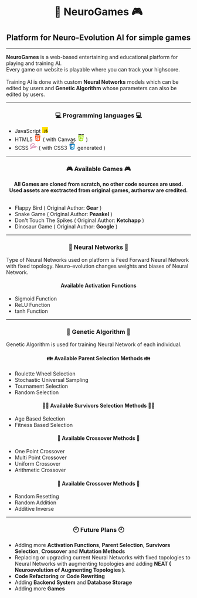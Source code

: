 <div align="center">
  <h1>🧠 NeuroGames 🎮</h1>
  <h2>Platform for Neuro-Evolution AI for simple games</h2>
  <div align="left">
    <hr/>
    <p><b>NeuroGames</b> is a web-based entertaining and educational platform for playing and training AI. <br>
    Every game on website is playable where you can track your highscore.
    <br><br>Training AI is done with custom <b>Neural Networks</b> models which can be edited by users and <b>Genetic Algorithm</b> whose parameters can also be edited by users.</p>
  </div>
  <div align="center">
    <hr/>
    <h3>💻 Programming languages 💻</h3>
    <ul align="left">
        <li>JavaScript <img src="https://github.com/lakimancic/programming_icons/blob/master/javascript.png?raw=true" width="16"></li>
        <li>HTML5 <img src="https://github.com/lakimancic/programming_icons/blob/master/html5.png?raw=true" width="20"> ( with Canvas <img src="https://github.com/lakimancic/programming_icons/blob/master/canvas.png?raw=true" width="20"> )</li>
        <li>SCSS <img src="https://github.com/lakimancic/programming_icons/blob/master/sass.png?raw=true" width="20"> ( with CSS3 <img src="https://github.com/lakimancic/programming_icons/blob/master/css3.png?raw=true" width="20"> generated )</li>
    </ul>
  </div>
  <div align="center">
    <hr/>
    <h3>🎮 Available Games 🎮</h3>
    <b>All Games are cloned from scratch, no other code sources are used.</b><br>
    <b>Used assets are exctracted from original games, authorsw are credited.</b><br><br>
    <ul align="left">
        <li>Flappy Bird ( Original Author: <b>Gear</b> )</li>
        <li>Snake Game ( Original Author: <b>Peaskel</b> )</li>
        <li>Don't Touch The Spikes ( Original Author: <b>Ketchapp</b> )</li>
        <li>Dinosaur Game ( Original Author: <b>Google</b> )</li>
    </ul>
  </div>
  <div align="center">
    <hr/>
    <h3>🧠 Neural Networks 🧠</h3>
    <div align="left">
      Type of Neural Networks used on platform is Feed Forward Neural 
      Network with fixed topology. Neuro-evolution changes weights and biases of Neural Network.
    </div>
    <h4>
      Available Activation Functions
    </h4>
    <ul align="left">
        <li>Sigmoid Function</li>
        <li>ReLU Function</li>
        <li>tanh Function</li>
    </ul>
  </div>
  <div align="center">
    <hr/>
    <h3>🧬 Genetic Algorithm 🧬</h3>
    <div align="left">
      Genetic Algorithm is used for training Neural Network of each individual.
    </div>
    <h4>
      👪 Available Parent Selection Methods 👪
    </h4>
    <ul align="left">
        <li>Roulette Wheel Selection</li>
        <li>Stochastic Universal Sampling</li>
        <li>Tournament Selection</li>
        <li>Random Selection</li>
    </ul>
    <h4>
    👨‍🔬 Available Survivors Selection Methods 👨‍🔬
    </h4>
    <ul align="left">
        <li>Age Based Selection</li>
        <li>Fitness Based Selection</li>
    </ul>
    <h4>
    🔀 Available Crossover Methods 🔀
    </h4>
    <ul align="left">
        <li>One Point Crossover</li>
        <li>Multi Point Crossover</li>
        <li>Uniform Crossover</li>
        <li>Arithmetic Crossover</li>
    </ul>
    <h4>
    🧬 Available Crossover Methods 🧬
    </h4>
    <ul align="left">
        <li>Random Resetting</li>
        <li>Random Addition</li>
        <li>Additive Inverse</li>
    </ul>
  </div>
  <div align="center">
    <hr/>
    <h3>🕙 Future Plans 🕙</h3>
    <ul align="left">
        <li>Adding more <b>Activation Functions</b>, <b>Parent Selection</b>, <b>Survivors Selection</b>, <b>Crossover</b> and <b>Mutation Methods</b></li>
        <li>Replacing or upgrading current Neural Networks with fixed topologies to Neural Networks with augmenting topologies and adding <b>NEAT ( Neuroevolution of Augmenting Topologies )</b>.</li>
        <li><b>Code Refactoring</b> or <b>Code Rewriting</b></li>
        <li>Adding <b>Backend System</b> and <b>Database Storage</b></li>
        <li>Adding more <b>Games</b></li>
    </ul>
  </div>
</div>